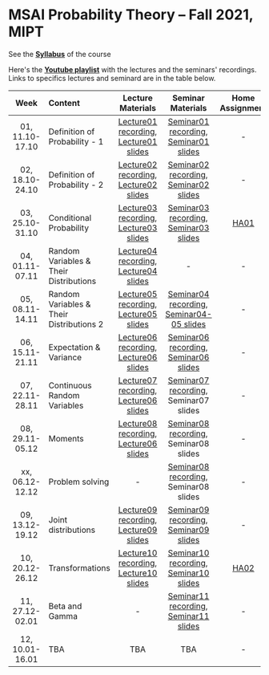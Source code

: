 # MSAI Probability Theory – Fall 2021, MIPT

See the [**Syllabus**](https://github.com/girafe-ai/msai-probability/blob/master/Syllabus.md) of the course

Here's the [**Youtube playlist**](https://youtube.com/playlist?list=PLJR10EXrBaAu2GbqLvxt30bhtRGFjjii9) with the lectures and the seminars' recordings. Links to specifics lectures and seminard are in the table below.

| Week   | Content                | Lecture Materials | Seminar Materials | Home Assignment | Deadline |
|:------:|:-----------------------|:-------:|:-------:|:-------------------:|:------------------:|
| 01, 11.10-17.10    | Definition of Probability - 1  | [Lecture01 recording](https://youtu.be/m0ACA-pHHhE), [Lecture01 slides](https://github.com/girafe-ai/msai-probability/blob/master/Lecture_Slides/Lecture01/Lecture01.pdf) | [Seminar01 recording](https://youtu.be/1hdNvWZ027M), [Seminar01 slides](https://github.com/girafe-ai/msai-probability/blob/master/Seminar_materials/Seminar01/Seminar%201%20(Introduction).pdf) | - |  - |
| 02, 18.10-24.10    | Definition of Probability - 2  | [Lecture02 recording](https://youtu.be/PQtZ9sudaUU), [Lecture02 slides](https://github.com/girafe-ai/msai-probability/blob/master/Lecture_Slides/Lecture02/Lecture02.pdf) | [Seminar02 recording](https://www.youtube.com/watch?v=CvdN3u6JoFk), [Seminar02 slides](https://github.com/girafe-ai/msai-probability/blob/master/Seminar_materials/Seminar02/Seminar%202%20(Definition%20of%20probability).pdf) | - |  - |
| 03, 25.10-31.10    | Conditional Probability | [Lecture03 recording](https://www.youtube.com/watch?v=3xpHTwO81Ys&list=PLJR10EXrBaAu2GbqLvxt30bhtRGFjjii9&index=5), [Lecture03 slides](https://github.com/girafe-ai/msai-probability/blob/master/Lecture_slides/Lecture03/Lecture03.pdf) | [Seminar03 recording](https://www.youtube.com/watch?v=uKVGn8CBCow&list=PLJR10EXrBaAu2GbqLvxt30bhtRGFjjii9&index=6), [Seminar03 slides](https://github.com/girafe-ai/msai-probability/blob/master/Seminar_materials/Seminar03/Seminar%203%20(Conditional%20probability).pdf) | [HA01](https://github.com/girafe-ai/msai-probability/blob/master/home_assignments/MSAI_Prob_HW1.pdf) |  2021-11-28 23:59 |
| 04, 01.11-07.11    | Random Variables & Their Distributions | [Lecture04 recording](https://www.youtube.com/watch?v=0ZU3KfRVkQQ&list=PLJR10EXrBaAu2GbqLvxt30bhtRGFjjii9&index=7), [Lecture04 slides](https://github.com/girafe-ai/msai-probability/blob/master/Lecture_slides/Lecture04/Lecture04.pdf) | - | - |  - |
| 05, 08.11-14.11    | Random Variables & Their Distributions 2 | [Lecture05 recording](https://www.youtube.com/watch?v=5HxE-V2QN5U&list=PLJR10EXrBaAu2GbqLvxt30bhtRGFjjii9&index=8), [Lecture05 slides](https://github.com/girafe-ai/msai-probability/blob/master/Lecture_slides/Lecture05/Lecture05.pdf) | [Seminar04 recording](https://www.youtube.com/watch?v=9F2cuE7Na7A&list=PLJR10EXrBaAu2GbqLvxt30bhtRGFjjii9&index=10), [Seminar04-05 slides](https://github.com/girafe-ai/msai-probability/blob/master/Seminar_materials/Seminar04-05/Seminar%204-5%20(Random%20variables).pdf) | - | - |
| 06, 15.11-21.11    | Expectation & Variance | [Lecture06 recording](https://www.youtube.com/watch?v=0qJU6DInFkM&list=PLJR10EXrBaAu2GbqLvxt30bhtRGFjjii9&index=9), [Lecture06 slides](https://github.com/girafe-ai/msai-probability/blob/master/Lecture_slides/Lecture06/Lecture06.pdf) | [Seminar06 recording](https://www.youtube.com/watch?v=ESbFLsCMsQw&list=PLJR10EXrBaAu2GbqLvxt30bhtRGFjjii9&index=12), [Seminar06 slides](https://github.com/girafe-ai/msai-probability/blob/master/Seminar_materials/Seminar06/Seminar%206%20(Expectation%20and%20Variance).pdf) | - |  - |
| 07, 22.11-28.11    | Continuous Random Variables | [Lecture07 recording](https://www.youtube.com/watch?v=ajTwpm6Xmpk&list=PLJR10EXrBaAu2GbqLvxt30bhtRGFjjii9&index=13), [Lecture06 slides](https://github.com/girafe-ai/msai-probability/blob/master/Lecture_slides/Lecture07/Lecture07.pdf) | [Seminar07 recording](https://www.youtube.com/watch?v=oTwdG5WlvAo&list=PLJR10EXrBaAu2GbqLvxt30bhtRGFjjii9&index=14), Seminar07 slides | - | - |
| 08, 29.11-05.12    | Moments | [Lecture08 recording](https://www.youtube.com/watch?v=fAYzyN1HiKU&list=PLJR10EXrBaAu2GbqLvxt30bhtRGFjjii9&index=15), [Lecture06 slides](https://github.com/girafe-ai/msai-probability/blob/master/Lecture_slides/Lecture08/Lecture08.pdf) | [Seminar08 recording](https://www.youtube.com/watch?v=6zUYTjaSYPE&list=PLJR10EXrBaAu2GbqLvxt30bhtRGFjjii9&index=16), Seminar08 slides | - |  - |
| xx, 06.12-12.12    | Problem solving | - | [Seminar08 recording](https://www.youtube.com/watch?v=YX1652hfKgo&list=PLJR10EXrBaAu2GbqLvxt30bhtRGFjjii9&index=17), Seminar08 slides | - |  - |
| 09, 13.12-19.12    | Joint distributions | [Lecture09 recording](https://www.youtube.com/watch?v=0qJU6DInFkM&list=PLJR10EXrBaAu2GbqLvxt30bhtRGFjjii9&index=9), [Lecture09 slides](https://github.com/girafe-ai/msai-probability/blob/master/Lecture_slides/Lecture09/Lecture09.pdf) | [Seminar09 recording](https://www.youtube.com/watch?v=9uoKBWdvfUk&list=PLJR10EXrBaAu2GbqLvxt30bhtRGFjjii9&index=19), [Seminar09 slides](https://github.com/girafe-ai/msai-probability/blob/master/Seminar_materials/Seminar09/Seminar%209%20(Random%20vector).pdf) | - |  - |
| 10, 20.12-26.12    | Transformations | [Lecture10 recording](https://www.youtube.com/watch?v=5K8Jkr3Eatg&list=PLJR10EXrBaAu2GbqLvxt30bhtRGFjjii9&index=20), [Lecture10 slides](https://github.com/girafe-ai/msai-probability/blob/master/Lecture_slides/Lecture10/Lecture10.pdf) | [Seminar10 recording](https://www.youtube.com/watch?v=C9iV-0bb6IY&list=PLJR10EXrBaAu2GbqLvxt30bhtRGFjjii9&index=21), [Seminar10 slides](https://github.com/girafe-ai/msai-probability/blob/master/Seminar_materials/Seminar10/Seminar%2010%20(Transformations).pdf) | [HA02](https://github.com/girafe-ai/msai-probability/blob/master/home_assignments/MSAI_Prob_HW2.pdf) |  2022-01-16 23:59 |
| 11, 27.12-02.01    | Beta and Gamma | - | [Seminar11 recording](https://www.youtube.com/watch?v=kXVYihOtS78&list=PLJR10EXrBaAu2GbqLvxt30bhtRGFjjii9&index=22), [Seminar11 slides](https://github.com/girafe-ai/msai-probability/blob/master/Seminar_materials/Seminar11/Seminar%2011%20(Beta%20and%20Gamma).pdf) | - |  - |
| 12, 10.01-16.01    | TBA | TBA | TBA | - |  - |
